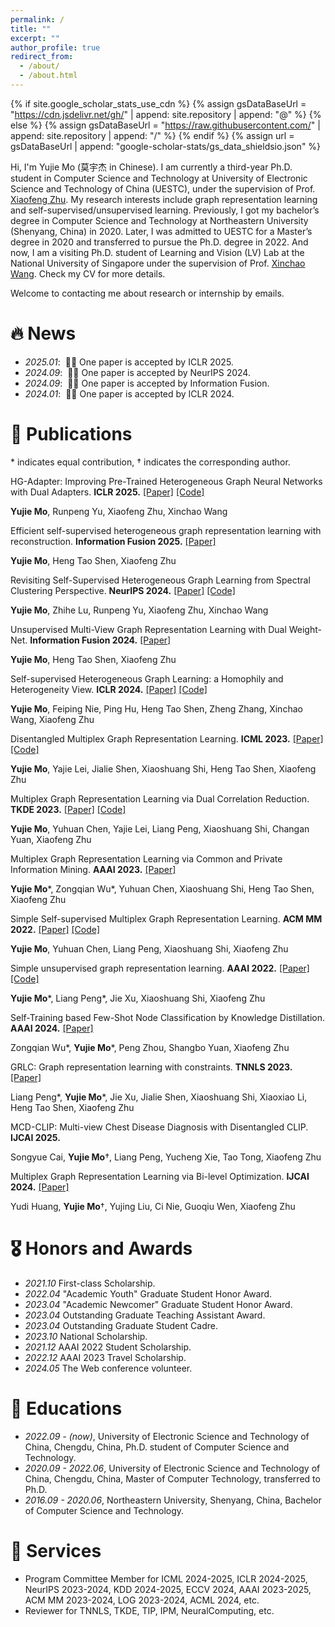 ```yaml
---
permalink: /
title: ""
excerpt: ""
author_profile: true
redirect_from: 
  - /about/
  - /about.html
---
```


{% if site.google_scholar_stats_use_cdn %}
{% assign gsDataBaseUrl = "https://cdn.jsdelivr.net/gh/" | append: site.repository | append: "@" %}
{% else %}
{% assign gsDataBaseUrl = "https://raw.githubusercontent.com/" | append: site.repository | append: "/" %}
{% endif %}
{% assign url = gsDataBaseUrl | append: "google-scholar-stats/gs_data_shieldsio.json" %}

<span class='anchor' id='about-me'></span>

Hi, I'm Yujie Mo (莫宇杰 in Chinese). I am currently a third-year Ph.D. student in Computer Science and Technology at University of Electronic Science and Technology of China (UESTC), under the supervision of Prof. [Xiaofeng Zhu](https://scholar.google.com/citations?user=-bk1CrcAAAAJ&hl=zh-CN&oi=ao). My research interests include graph representation learning and self-supervised/unsupervised learning. 
Previously, I got my bachelor’s degree in Computer Science and Technology at Northeastern University (Shenyang, China) in 2020. Later, I was admitted to UESTC for a Master’s degree in 2020 and transferred to pursue the Ph.D. degree in 2022. And now, I am a visiting Ph.D. student of Learning and Vision (LV) Lab at the National University of Singapore under the supervision of Prof. [Xinchao Wang](https://scholar.google.com/citations?user=w69Buq0AAAAJ&hl=zh-CN&oi=ao). Check my CV for more details.

Welcome to contacting me about research or internship by emails.


# 🔥 News
- *2025.01*: &nbsp;🎉🎉 One paper is accepted by ICLR 2025. 
- *2024.09*: &nbsp;🎉🎉 One paper is accepted by NeurIPS 2024. 
- *2024.09*: &nbsp;🎉🎉 One paper is accepted by Information Fusion. 
- *2024.01*: &nbsp;🎉🎉 One paper is accepted by ICLR 2024. 

# 📝 Publications 

<!-- <div class='paper-box'><div class='paper-box-image'><div><div class="badge">CVPR 2016</div><img src='images/500x300.png' alt="sym" width="100%"></div></div>
<div class='paper-box-text' markdown="1">-->
\* indicates equal contribution, † indicates the corresponding author.

HG-Adapter: Improving Pre-Trained Heterogeneous Graph Neural Networks with Dual Adapters. **ICLR 2025.** [[Paper]](https://openreview.net/pdf?id=AEglX9CHFN) [[Code]](https://github.com/YujieMo/HG-Adapter)

**Yujie Mo**, Runpeng Yu, Xiaofeng Zhu, Xinchao Wang

Efficient self-supervised heterogeneous graph representation learning with reconstruction. **Information Fusion 2025.** [[Paper]](https://www.sciencedirect.com/science/article/abs/pii/S1566253524006249)

**Yujie Mo**, Heng Tao Shen, Xiaofeng Zhu

Revisiting Self-Supervised Heterogeneous Graph Learning from Spectral Clustering Perspective. **NeurIPS 2024.** [[Paper]](https://openreview.net/pdf?id=I6tRENM5Ya) [[Code]](https://github.com/YujieMo/SCHOOL)

**Yujie Mo**, Zhihe Lu, Runpeng Yu, Xiaofeng Zhu, Xinchao Wang

Unsupervised Multi-View Graph Representation Learning with Dual Weight-Net. **Information Fusion 2024.** [[Paper]](https://www.sciencedirect.com/science/article/abs/pii/S1566253524004470)

**Yujie Mo**, Heng Tao Shen, Xiaofeng Zhu

Self-supervised Heterogeneous Graph Learning: a Homophily and Heterogeneity View. **ICLR 2024.** [[Paper]](https://openreview.net/pdf?id=3FJOKjooIj) [[Code]](https://github.com/YujieMo/HERO)

**Yujie Mo**, Feiping Nie, Ping Hu, Heng Tao Shen, Zheng Zhang, Xinchao Wang, Xiaofeng Zhu

Disentangled Multiplex Graph Representation Learning. **ICML 2023.** [[Paper]](https://openreview.net/pdf?id=lYZOjMvxws) [[Code]](https://github.com/YujieMo/DMG)

**Yujie Mo**, Yajie Lei, Jialie Shen, Xiaoshuang Shi, Heng Tao Shen, Xiaofeng Zhu

Multiplex Graph Representation Learning via Dual Correlation Reduction. **TKDE 2023.** [[Paper]](https://ieeexplore.ieee.org/stamp/stamp.jsp?tp=&arnumber=10109130) [[Code]](https://github.com/YujieMo/MGDCR)

**Yujie Mo**, Yuhuan Chen, Yajie Lei, Liang Peng, Xiaoshuang Shi, Changan Yuan, Xiaofeng Zhu

Multiplex Graph Representation Learning via Common and Private Information Mining. **AAAI 2023.** [[Paper]](https://ojs.aaai.org/index.php/AAAI/article/view/26105)

**Yujie Mo**\*, Zongqian Wu\*, Yuhuan Chen, Xiaoshuang Shi, Heng Tao Shen, Xiaofeng Zhu

Simple Self-supervised Multiplex Graph Representation Learning. **ACM MM 2022.** [[Paper]](https://dl.acm.org/doi/pdf/10.1145/3503161.3547949) [[Code]](https://github.com/YujieMo/SSMGRL)

**Yujie Mo**, Yuhuan Chen, Liang Peng, Xiaoshuang Shi, Xiaofeng Zhu

Simple unsupervised graph representation learning. **AAAI 2022.** [[Paper]](https://ojs.aaai.org/index.php/AAAI/article/view/20748) [[Code]](https://github.com/YujieMo/SUGRL)

**Yujie Mo**\*, Liang Peng\*, Jie Xu, Xiaoshuang Shi, Xiaofeng Zhu

Self-Training based Few-Shot Node Classification by Knowledge Distillation. **AAAI 2024.** [[Paper]](https://scholar.google.com/schhp?hl=zh-CN) 

Zongqian Wu\*, **Yujie Mo**\*, Peng Zhou, Shangbo Yuan, Xiaofeng Zhu

GRLC: Graph representation learning with constraints. **TNNLS 2023.** [[Paper]](https://ieeexplore.ieee.org/stamp/stamp.jsp?tp=&arnumber=10036344) 

Liang Peng\*, **Yujie Mo**\*, Jie Xu, Jialie Shen, Xiaoshuang Shi, Xiaoxiao Li, Heng Tao Shen, Xiaofeng Zhu

MCD-CLIP: Multi-view Chest Disease Diagnosis with Disentangled CLIP. **IJCAI 2025.** 

Songyue Cai, **Yujie Mo**†, Liang Peng, Yucheng Xie, Tao Tong, Xiaofeng Zhu

Multiplex Graph Representation Learning via Bi-level Optimization. **IJCAI 2024.** [[Paper]]([https://ieeexplore.ieee.org/stamp/stamp.jsp?tp=&arnumber=10036344](https://www.ijcai.org/proceedings/2024/230)) 

Yudi Huang, **Yujie Mo**†, Yujing Liu, Ci Nie, Guoqiu Wen, Xiaofeng Zhu


<!-- [Deep Residual Learning for Image Recognition](https://openaccess.thecvf.com/content_cvpr_2016/papers/He_Deep_Residual_Learning_CVPR_2016_paper.pdf)

**Kaiming He**, Xiangyu Zhang, Shaoqing Ren, Jian Sun

[**Project**](https://scholar.google.com/citations?view_op=view_citation&hl=zh-CN&user=DhtAFkwAAAAJ&citation_for_view=DhtAFkwAAAAJ:ALROH1vI_8AC) <strong><span class='show_paper_citations' data='DhtAFkwAAAAJ:ALROH1vI_8AC'></span></strong>
- Lorem ipsum dolor sit amet, consectetur adipiscing elit. Vivamus ornare aliquet ipsum, ac tempus justo dapibus sit amet. 
</div>
</div>

- [Lorem ipsum dolor sit amet, consectetur adipiscing elit. Vivamus ornare aliquet ipsum, ac tempus justo dapibus sit amet](https://github.com), A, B, C, **CVPR 2020**
这是一段被注释掉的文字 -->

# 🎖 Honors and Awards
- *2021.10* First-class Scholarship. 
- *2022.04* "Academic Youth" Graduate Student Honor Award.
- *2023.04* "Academic Newcomer" Graduate Student Honor Award.
- *2023.04* Outstanding Graduate Teaching Assistant Award.
- *2023.04* Outstanding Graduate Student Cadre.
- *2023.10* National Scholarship.
- *2021.12* AAAI 2022 Student Scholarship.
- *2022.12* AAAI 2023 Travel Scholarship.
- *2024.05* The Web conference volunteer.

# 📖 Educations
- *2022.09 - (now)*, University of Electronic Science and Technology of China, Chengdu, China, Ph.D. student of Computer Science and Technology.
- *2020.09 - 2022.06*, University of Electronic Science and Technology of China, Chengdu, China, Master of Computer Technology, transferred to Ph.D. 
- *2016.09 - 2020.06*, Northeastern University, Shenyang, China, Bachelor of Computer Science and Technology. 

# 💬 Services
- Program Committee Member for ICML 2024-2025, ICLR 2024-2025, NeurIPS 2023-2024, KDD 2024-2025, ECCV 2024, AAAI 2023-2025, ACM MM 2023-2024, LOG 2023-2024, ACML 2024, etc. 
- Reviewer for TNNLS, TKDE, TIP, IPM, NeuralComputing, etc.

